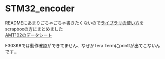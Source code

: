 # STM32_encoder  
READMEにあまりごちゃごちゃ書きたくないので[ライブラリの使い方](https://scrapbox.io/mekaken/%E3%82%A4%E3%83%B3%E3%82%AF%E3%83%AA%E3%83%A1%E3%83%B3%E3%83%88%E6%96%B9%E5%BC%8F%E3%81%AE%E3%83%AD%E3%83%BC%E3%82%BF%E3%83%AA%E3%83%BC%E3%82%A8%E3%83%B3%E3%82%B3%E3%83%BC%E3%83%80%E3%83%BC(AMT102)%E3%81%AE%E3%83%A9%E3%82%A4%E3%83%96%E3%83%A9%E3%83%AA%E3%81%AB%E3%81%A4%E3%81%84%E3%81%A6)をscrapboxの方にまとめました  
[AMT102のデータシート](https://www.cuidevices.com/product/resource/amt10.pdf)  

F303K8では動作確認ができてません、なぜかTera Termにprintfが出てこないんです...  
  